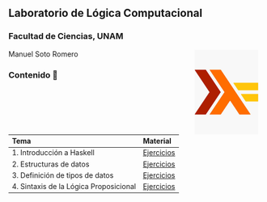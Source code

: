 ## Laboratorio de Lógica Computacional
### Facultad de Ciencias, UNAM

<img src="imagenes/logo.jpeg" align="right" width="25%" hspace="10">

Manuel Soto Romero   

### Contenido :date:

| Tema                                                     | Material                                        |
| :------------------------------------------------------- | :-------                                        |
| 1. Introducción a Haskell                                | [Ejercicios](laboratorio01/Ejercicios01.hs)     |
| 2. Estructuras de datos                                  | [Ejercicios](laboratorio02/Ejercicios02.hs)     |
| 3. Definición de tipos de datos                          | [Ejercicios](laboratorio03/Ejercicios03.hs)     |
| 4. Sintaxis de la Lógica Proposicional                   | [Ejercicios](laboratorio04)                     |
